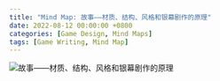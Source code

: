 ```yaml
---
title: "Mind Map: 故事——材质、结构、风格和银幕剧作的原理"
date: 2022-08-12 00:00:00 +0800
categories: [Game Design, Mind Maps]
tags: [Game Writing, Mind Map]
---
```


![故事——材质、结构、风格和银幕剧作的原理](/assets/img/GameDesignNotes/MindMaps/Story.png)